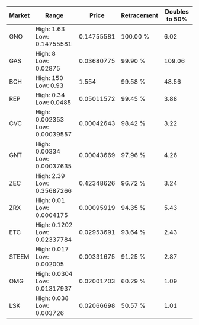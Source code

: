 | Market | Range | Price| Retracement | Doubles to 50% |
| --- | --- | --- | --- | --- |
| GNO | High: 1.63<br />Low: 0.14755581 | 0.14755581 | 100.00 % | 6.02 |
| GAS | High: 8<br />Low: 0.02875 | 0.03680775 | 99.90 % | 109.06 |
| BCH | High: 150<br />Low: 0.93 | 1.554 | 99.58 % | 48.56 |
| REP | High: 0.34<br />Low: 0.0485 | 0.05011572 | 99.45 % | 3.88 |
| CVC | High: 0.002353<br />Low: 0.00039557 | 0.00042643 | 98.42 % | 3.22 |
| GNT | High: 0.00334<br />Low: 0.00037635 | 0.00043669 | 97.96 % | 4.26 |
| ZEC | High: 2.39<br />Low: 0.35687266 | 0.42348626 | 96.72 % | 3.24 |
| ZRX | High: 0.01<br />Low: 0.0004175 | 0.00095919 | 94.35 % | 5.43 |
| ETC | High: 0.1202<br />Low: 0.02337784 | 0.02953691 | 93.64 % | 2.43 |
| STEEM | High: 0.017<br />Low: 0.002005 | 0.00331675 | 91.25 % | 2.87 |
| OMG | High: 0.0304<br />Low: 0.01317937 | 0.02001703 | 60.29 % | 1.09 |
| LSK | High: 0.038<br />Low: 0.003726 | 0.02066698 | 50.57 % | 1.01 |
